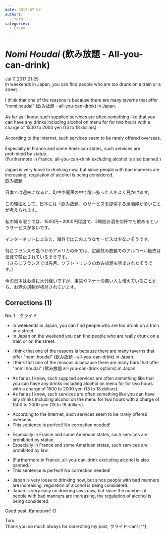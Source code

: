 ```yaml
---
date: 2017-07-07
authors:
  - toru
categories:
  - Essay
---
```


<h1 id="subject_show"><strong><em>Nomi Houdai</strong></em> (飲み放題 - All-you-can-drink)</h1>
<div class="date">Jul 7, 2017 21:25</div>
<div id="post"><div id="body_show_ori">
In weekends in Japan, you can find people who are too drunk on a train or a street.<br/><br/>I think that one of the reasons is because there are many taverns that offer "nomi houdai" (飲み放題 - all-you-can-drink) in Japan.<br/><br/>As far as I know, such supplied services are often something like that you can have any drinks including alcohol on menu for for two hours with a charge of 1500 to 2000 yen (13 to 18 dollars).<br/><br/>According to the Internet, such services seem to be rarely offered overseas.<br/><br/>Especially in France and some American states, such services are prohibited by statue.<br/>(Furthermore in France, all-you-can-drink excluding alcohol is also banned.)<br/><br/>Japan is very loose to drinking now, but since people with bad manners are increasing, regulation of alcohol is being considered. 
</div></div>

<!-- more -->

<div id="post_ja"><div id="body_show_mo">
飲み放題<br/><br/>日本では週末になると、町中や電車の中で酔っ払った人をよく見かけます。<br/><br/>この理由として、日本には「飲み放題」のサービスを提供する居酒屋が多いことが考えられます。<br/><br/>私の知る限りでは、1500円～2000円程度で、2時間お酒を何杯でも飲めるというサービスが多いです。<br/><br/>インターネットによると、海外ではこのようなサービスは少ないそうです。<br/><br/>特にフランスや幾つかのアメリカの州では、定額飲み放題でのアルコール販売は法律で禁止されているそうです。<br/>（さらにフランスでは先月、ソフトドリンクの飲み放題も禁止されたそうです。）<br/><br/>今の日本はお酒に大分緩いですが、事故やマナーの悪い人も増えていることから、お酒の規制が検討されています。
</div></div>

## Corrections (1)
<div id="block"><div class="first_name"> No. 1　<span class="just_name">クライド</span></div><div id="block2">
<ul class="correction_field">
<li class="incorrect">In weekends in Japan, you can find people who are too drunk on a train or a street.</li>
<li class="corrected correct">
<span class="f_blue">In Japan on the weekend </span>you can find people who are <span class="f_blue">really</span> <span class="f_blue">drunk</span> on a train or on the street.
</li>
</ul>
<ul class="correction_field">
<li class="incorrect">I think that one of the reasons is because there are many taverns that offer "nomi houdai" (飲み放題 - all-you-can-drink) in Japan.</li>
<li class="corrected correct">
I think that one of the reasons is because there are many <span class="f_blue">bars</span> that offer "nomi houdai" (飲み放題 all-you-can-drink <span class="f_blue">options</span>) in Japan.
</li>
</ul>
<ul class="correction_field">
<li class="incorrect">As far as I know, such supplied services are often something like that you can have any drinks including alcohol on menu for for two hours with a charge of 1500 to 2000 yen (13 to 18 dollars).</li>
<li class="corrected correct">
As far as I know, such services are often something like you can have any drinks including alcohol on <span class="f_blue">the</span> menu for two hours with a charge of 1500 to 2000 yen (13 to 18 dollars).
</li>
</ul>
<ul class="correction_field">
<li class="incorrect">According to the Internet, such services seem to be rarely offered overseas.</li>
<li class="corrected perfect">This sentence is perfect! No correction needed!</li>
</ul>
<ul class="correction_field">
<li class="incorrect">Especially in France and some American states, such services are prohibited by statue.</li>
<li class="corrected correct">
Especially in France and some American states, such services are prohibited by <span class="f_blue">law</span>.
</li>
</ul>
<ul class="correction_field">
<li class="incorrect">(Furthermore in France, all-you-can-drink excluding alcohol is also banned.)</li>
<li class="corrected perfect">This sentence is perfect! No correction needed!</li>
</ul>
<ul class="correction_field">
<li class="incorrect">Japan is very loose to drinking now, but since people with bad manners are increasing, regulation of alcohol is being considered.</li>
<li class="corrected correct">
Japan is <span class="f_blue">very easy on drinking laws now</span>, but since <span class="f_blue">the number of people</span> with bad manners are increasing, the regulation of alcohol is being considered.
</li>
</ul>
<p class="comment_small">
 Good post, Kanotown! :D
</p>

</div><div class="name"><span class="just_name">Toru</span><br>
Thank you so much always for correcting my post, クライド-san! (^^)
</div>
</div>
